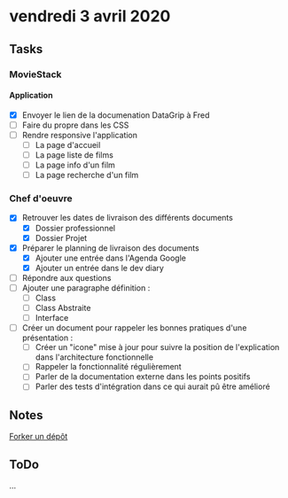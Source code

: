 # vendredi 3 avril 2020

## Tasks

### MovieStack

#### Application

- [x] Envoyer le lien de la documenation DataGrip à Fred
- [ ] Faire du propre dans les CSS
- [ ] Rendre responsive l'application
  - [ ] La page d'accueil
  - [ ] La page liste de films
  - [ ] La page info d'un film
  - [ ] La page recherche d'un film

### Chef d'oeuvre

- [x] Retrouver les dates de livraison des différents documents
  - [x] Dossier professionnel
  - [x] Dossier Projet
- [x] Préparer le planning de livraison des documents
  - [x] Ajouter une entrée dans l'Agenda Google
  - [x] Ajouter un entrée dans le dev diary
- [ ] Répondre aux questions
- [ ] Ajouter une paragraphe définition :
  - [ ] Class
  - [ ] Class Abstraite
  - [ ] Interface
- [ ] Créer un document pour rappeler les bonnes pratiques d'une présentation :
  - [ ] Créer un "icone" mise à jour pour suivre la position de l'explication dans l'architecture fonctionnelle
  - [ ] Rappeler la fonctionnalité régulièrement
  - [ ] Parler de la documentation externe dans les points positifs
  - [ ] Parler des tests d'intégration dans ce qui aurait pû être amélioré

## Notes

[Forker un dépôt](https://www.christopheducamp.com/2013/12/16/forker-un-repo-github/)

## ToDo

...
